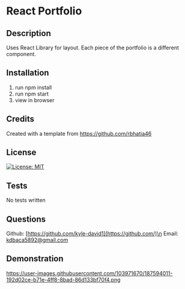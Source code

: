 # React Portfolio

## Description
  Uses React Library for layout. Each piece of the portfolio is a different component.

## Installation
  1. run npm install 
  2. run npm start 
  3. view in browser

## Credits
  Created with a template from https://github.com/rbhatia46

## License 
  [![License: MIT](https://img.shields.io/badge/License-MIT-yellow.svg)](https://opensource.org/licenses/MIT)

## Tests
  No tests written

## Questions 
  Github: [https://github.com/kyle-david1](https://github.com/)\n
  Email: kdbaca5892@gmail.com

## Demonstration 
https://user-images.githubusercontent.com/103971670/187594011-192d02ce-b71e-4ff8-8bad-86d133bf70f4.png